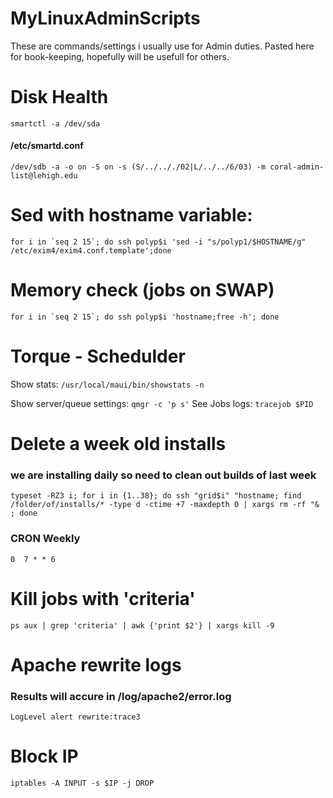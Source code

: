 # MyLinuxAdminScripts
These are commands/settings i usually use for Admin duties. Pasted here for book-keeping, hopefully will be usefull for others.



# Disk Health
`smartctl -a /dev/sda`
#### /etc/smartd.conf
`/dev/sdb -a -o on -S on -s (S/../.././02|L/../../6/03) -m coral-admin-list@lehigh.edu`


# Sed with hostname variable:
<p><code>for i in `seq 2 15`; do ssh polyp$i 'sed -i "s/polyp1/$HOSTNAME/g" /etc/exim4/exim4.conf.template';done</code></p>


# Memory check (jobs on SWAP)
<p><code>for i in `seq 2 15`; do ssh polyp$i 'hostname;free -h'; done</code></p>


# Torque - Schedulder
 Show stats:
 `/usr/local/maui/bin/showstats -n`
 
 Show server/queue settings:
 `qmgr -c 'p s'`
 See Jobs logs:
`tracejob $PID`
# Delete a week old installs
### we are installing daily so need to clean out builds of last week 

`typeset -RZ3 i; for i in {1..38}; do ssh "grid$i" "hostname; find /folder/of/installs/* -type d -ctime +7 -maxdepth 0 | xargs rm -rf "& ; done`
### CRON  Weekly
`0  7 * * 6 `

# Kill jobs with 'criteria'
`ps aux | grep 'criteria' | awk {'print $2'} | xargs kill -9`


# Apache rewrite logs
### Results will accure in /log/apache2/error.log
`LogLevel alert rewrite:trace3`

# Block IP
 `iptables -A INPUT -s $IP -j DROP`
